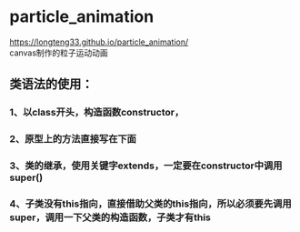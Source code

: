 # particle_animation  
https://longteng33.github.io/particle_animation/  
canvas制作的粒子运动动画   
## 类语法的使用：  
### 1、以class开头，构造函数constructor， 
### 2、原型上的方法直接写在下面  
### 3、类的继承，使用关键字extends，一定要在constructor中调用super()  
### 4、子类没有this指向，直接借助父类的this指向，所以必须要先调用super，调用一下父类的构造函数，子类才有this  